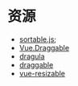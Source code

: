 # 资源
- [sortable.js](http://sortablejs.github.io/Sortable/);
- [Vue.Draggable](https://github.com/SortableJS/Vue.Draggable)
- [dragula](https://github.com/bevacqua/dragula)
- [draggable](https://shopify.github.io/draggable/)
- [vue-resizable](https://www.npmjs.com/package/vue-resizable)
